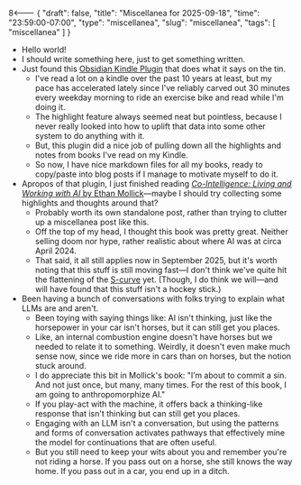 8<--- { "draft": false, "title": "Miscellanea for 2025-09-18", "time": "23:59:00-07:00", "type": "miscellanea", "slug": "miscellanea", "tags": [ "miscellanea" ] }

- Hello world!
- I should write something here, just to get something written.
- Just found this [Obsidian Kindle Plugin](https://github.com/hadynz/obsidian-kindle-plugin) that does what it says on the tin.
	- I've read a lot on a kindle over the past 10 years at least, but my pace has accelerated lately since I've reliably carved out 30 minutes every weekday morning to ride an exercise bike and read while I'm doing it.
	- The highlight feature always seemed neat but pointless, because I never really looked into how to uplift that data into some other system to do anything with it.
	- But, this plugin did a nice job of pulling down all the highlights and notes from books I've read on my Kindle.
	- So now, I have nice markdown files for all my books, ready to copy/paste into blog posts if I manage to motivate myself to do it.
- Apropos of that plugin, I just finished reading [*Co-Intelligence: Living and Working with AI* by Ethan Mollick](https://www.penguinrandomhouse.com/books/741805/co-intelligence-by-ethan-mollick/)—maybe I should try collecting some highlights and thoughts around that?
	- Probably worth its own standalone post, rather than trying to clutter up a miscellanea post like this.
	- Off the top of my head, I thought this book was pretty great. Neither selling doom nor hype, rather realistic about where AI was at circa April 2024.
	- That said, it all still applies now in September 2025, but it's worth noting that this stuff is still moving fast—I don't think we've quite hit the flattening of the [S-curve](https://en.wikipedia.org/wiki/Sigmoid_function) yet. (Though, I do think we will—and will have found that this stuff isn't a hockey stick.)
- Been having a bunch of conversations with folks trying to explain what LLMs are and aren't.
	- Been toying with saying things like: AI isn't thinking, just like the horsepower in your car isn't horses, but it can still get you places.
	- Like, an internal combustion engine doesn't have horses but we needed to relate it to something. Weirdly, it doesn't even make much sense now, since we ride more in cars than on horses, but the notion stuck around.
	- I do appreciate this bit in Mollick's book: "I’m about to commit a sin. And not just once, but many, many times. For the rest of this book, I am going to anthropomorphize AI."
	- If you play-act with the machine, it offers back a thinking-like response that isn't thinking but can still get you places.
	- Engaging with an LLM isn't a conversation, but using the patterns and forms of conversation activates pathways that effectively mine the model for continuations that are often useful.
	- But you still need to keep your wits about you and remember you're not riding a horse. If you pass out on a horse, she still knows the way home. If you pass out in a car, you end up in a ditch.
